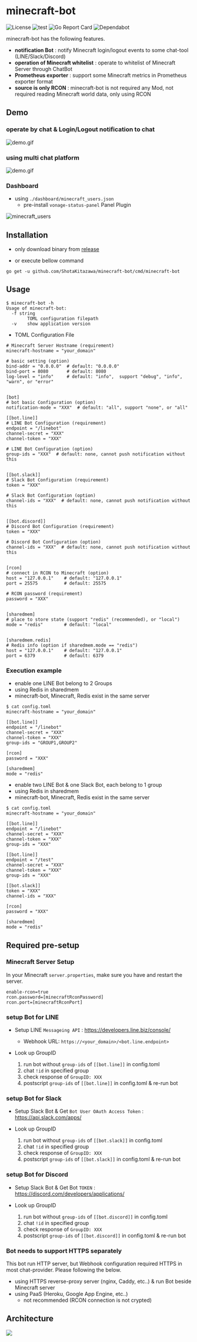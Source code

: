minecraft-bot
===

![License](https://img.shields.io/github/license/ShotaKitazawa/minecraft-bot)
![test](https://github.com/ShotaKitazawa/minecraft-bot/workflows/test/badge.svg)
![Go Report Card](https://goreportcard.com/badge/github.com/ShotaKitazawa/minecraft-bot)
![Dependabot](https://flat.badgen.net/dependabot/thepracticaldev/dev.to?icon=dependabot)


minecraft-bot has the following features.

* **notification Bot** : notify Minecraft login/logout events to some chat-tool (LINE/Slack/Discord)
* **operation of Minecraft whitelist** : operate to whitelist of Minecraft Server through ChatBot
* **Prometheus exporter** : support some Minecraft metrics in Prometheus exporter format
* **source is only RCON** : minecraft-bot is not required any Mod, not required reading Minecraft world data, only using RCON

## Demo

### operate by chat & Login/Logout notification to chat

![demo.gif](./images/demo_1.gif)

### using multi chat platform

![demo.gif](./images/demo_2.gif)

### Dashboard

* using `./dashboard/minecraft_users.json`
    * pre-install `vonage-status-panel` Panel Plugin

![minecraft_users](./images/minecraft_users.png)

## Installation

* only download binary from [release](https://github.com/ShotaKitazawa/minecraft-bot/releases)

* or execute bellow command

```
go get -u github.com/ShotaKitazawa/minecraft-bot/cmd/minecraft-bot
```

## Usage

```
$ minecraft-bot -h
Usage of minecraft-bot:
  -f string
        TOML configuration filepath
  -v    show application version
```

* TOML Configuration File

```
# Minecraft Server Hostname (requirement)
minecraft-hostname = "your_domain"

# basic setting (option)
bind-addr = "0.0.0.0"  # default: "0.0.0.0"
bind-port = 8080       # default: 8080
log-level = "info"     # default: "info",  support "debug", "info", "warn", or "error"


[bot]
# bot basic Configuration (option)
notification-mode = "XXX"  # default: "all", support "none", or "all"

[[bot.line]]
# LINE Bot Configuration (requirement)
endpoint = "/linebot"
channel-secret = "XXX"
channel-token = "XXX"

# LINE Bot Configuration (option)
group-ids = "XXX"  # default: none, cannot push notification without this


[[bot.slack]]
# Slack Bot Configuration (requirement)
token = "XXX"

# Slack Bot Configuration (option)
channel-ids = "XXX"  # default: none, cannot push notification without this


[[bot.discord]]
# Discord Bot Configuration (requirement)
token = "XXX"

# Discord Bot Configuration (option)
channel-ids = "XXX"  # default: none, cannot push notification without this


[rcon]
# connect in RCON to Minecraft (option)
host = "127.0.0.1"    # default: "127.0.0.1"
port = 25575          # default: 25575

# RCON password (requirement)
password = "XXX"


[sharedmem]
# place to store state (support "redis" (recommended), or "local")
mode = "redis"        # default: "local"


[sharedmem.redis]
# Redis info (option if sharedmem.mode == "redis")
host = "127.0.0.1"    # default: "127.0.0.1"
port = 6379           # default: 6379
```

### Execution example

* enable one LINE Bot belong to 2 Groups
* using Redis in sharedmem
* minecraft-bot, Minecraft, Redis exist in the same server

```
$ cat config.toml
minecraft-hostname = "your_domain"

[[bot.line]]
endpoint = "/linebot"
channel-secret = "XXX"
channel-token = "XXX"
group-ids = "GROUP1,GROUP2"

[rcon]
password = "XXX"

[sharedmem]
mode = "redis"
```

* enable two LINE Bot & one Slack Bot, each belong to 1 group
* using Redis in sharedmem
* minecraft-bot, Minecraft, Redis exist in the same server

```
$ cat config.toml
minecraft-hostname = "your_domain"

[[bot.line]]
endpoint = "/linebot"
channel-secret = "XXX"
channel-token = "XXX"
group-ids = "XXX"

[[bot.line]]
endpoint = "/test"
channel-secret = "XXX"
channel-token = "XXX"
group-ids = "XXX"

[[bot.slack]]
token = "XXX"
channel-ids = "XXX"

[rcon]
password = "XXX"

[sharedmem]
mode = "redis"
```

## Required pre-setup

### Minecraft Server Setup

In your Minecraft `server.properties`, make sure you have and restart the server.

```
enable-rcon=true
rcon.password=[minecraftRconPassword]
rcon.port=[minecraftRconPort]
```

### setup Bot for LINE

* Setup LINE `Messageing API` : https://developers.line.biz/console/
    * Webhook URL: `https://<your_domain>/<bot.line.endpoint>`

* Look up GroupID
    1. run bot without `group-ids` of `[[bot.line]]` in config.toml
    2. chat `!id` in specified group
    3. check response of `GroupID: XXX`
    4. postscript `group-ids` of `[[bot.line]]` in config.toml & re-run bot

### setup Bot for Slack

* Setup Slack Bot & Get `Bot User OAuth Access Token` : https://api.slack.com/apps/

* Look up GroupID
    1. run bot without `group-ids` of `[[bot.slack]]` in config.toml
    2. chat `!id` in specified group
    3. check response of `GroupID: XXX`
    4. postscript `group-ids` of `[[bot.slack]]` in config.toml & re-run bot

### setup Bot for Discord

* Setup Slack Bot & Get Bot `TOKEN` : https://discord.com/developers/applications/

* Look up GroupID
    1. run bot without `group-ids` of `[[bot.discord]]` in config.toml
    2. chat `!id` in specified group
    3. check response of `GroupID: XXX`
    4. postscript `group-ids` of `[[bot.discord]]` in config.toml & re-run bot

### Bot needs to support HTTPS separately

This bot run HTTP server, but Webhook configuration required HTTPS in most chat-provider.
Please following the below.

* using HTTPS reverse-proxy server (nginx, Caddy, etc..) & run Bot beside Minecraft server
* using PaaS (Heroku, Google App Engine, etc..)
    * not recommended (RCON connection is not crypted)

## Architecture

![](./images/architecture.png)

